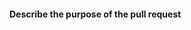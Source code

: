<!--- Please, before sending a pull request read the Git Workflow Policy on Contributing section of the project -->
<!--- If you have doubts about how to proceed, consider to contact us on Discord or IRC before doing the PR. More info and Discord invitation link here: https://github.com/v1s1t0r1sh3r3/airgeddon/wiki/Contact -->
<!--- Pull requests to master are not allowed -->
<!--- Write in English only -->
<!--- If the pull request is not matching the policy, it will be closed -->

#### Describe the purpose of the pull request

<!--- Insert answer here -->
